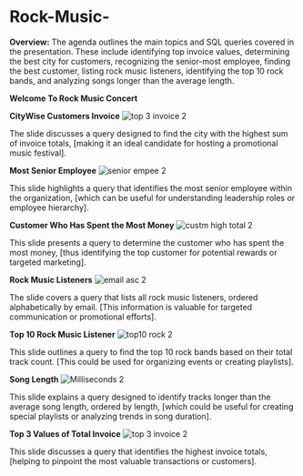 # Rock-Music-
**Overview:** The agenda outlines the main topics and SQL queries covered in the presentation. These include identifying top invoice values, determining the best city for customers, recognizing the senior-most employee, finding the best customer, listing rock music listeners, identifying the top 10 rock bands, and analyzing songs longer than the average length.

   ****Welcome To Rock Music Concert****

**CityWise Customers Invoice**
![top 3 invoice 2](https://github.com/user-attachments/assets/082721f2-3b9d-4469-b7b5-fec81e9e3849)



The slide discusses a query designed to find the city with the highest sum of invoice totals, [making it an ideal candidate for hosting a promotional music festival].

**Most Senior Employee**
![senior empee 2](https://github.com/user-attachments/assets/5ca2c1ac-e1d9-4523-9835-b1c88d69623b)


This slide highlights a query that identifies the most senior employee within the organization, [which can be useful for understanding leadership roles or employee hierarchy].

**Customer Who Has Spent the Most Money**
![custm high total 2](https://github.com/user-attachments/assets/2cccf79a-426d-416a-bbf0-c92c1a779724)

This slide presents a query to determine the customer who has spent the most money, [thus identifying the top customer for potential rewards or targeted marketing].
 
**Rock Music Listeners**
![email  asc 2](https://github.com/user-attachments/assets/d6a0caae-32b0-4836-81c8-e8aac6b2bc21)

















The slide covers a query that lists all rock music listeners, ordered alphabetically by email. [This information is valuable for targeted communication or promotional efforts].

**Top 10 Rock Music Listener**
![top10 rock 2](https://github.com/user-attachments/assets/d64d042a-6ed6-4191-9b0f-9b4e5338fe9a)








This slide outlines a query to find the top 10 rock bands based on their total track count. [This could be used for organizing events or creating playlists].

**Song Length**
![Milliseconds 2](https://github.com/user-attachments/assets/24ca0ca3-d920-4bdb-907c-0b7eca4c3f4b)


















This slide explains a query designed to identify tracks longer than the average song length, ordered by length, [which could be useful for creating special playlists or analyzing trends in song duration].

**Top 3 Values of Total Invoice**
![top 3 invoice 2](https://github.com/user-attachments/assets/13868ee7-0e37-401e-be34-f645244fd208)



This slide discusses a query that identifies the highest invoice totals, [helping to pinpoint the most valuable transactions or customers].


